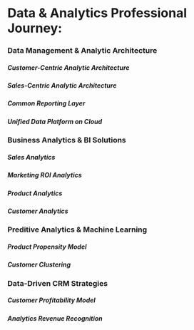 # Data & Analytics Professional Journey:
### Data Management & Analytic Architecture
##### Customer-Centric Analytic Architecture
##### Sales-Centric Analytic Architecture
##### Common Reporting Layer
##### Unified Data Platform on Cloud

### Business Analytics & BI Solutions
##### Sales Analytics
##### Marketing ROI Analytics
##### Product Analytics
##### Customer Analytics

### Preditive Analytics & Machine Learning
##### Product Propensity Model
##### Customer Clustering

### Data-Driven CRM Strategies
##### Customer Profitability Model
##### Analytics Revenue Recognition



